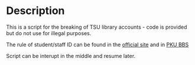 # Description

This is a script for the breaking of TSU library accounts - code is provided but do not use for illegal purposes. 

The rule of student/staff ID can be found in the [official site](http://lib.tsinghua.edu.cn/service/circulation/card.html) and in [PKU BBS](https://bbs.pku.edu.cn/v2/post-read.php?bid=104&threadid=1151) 

Script can be interupt in the middle and resume later.